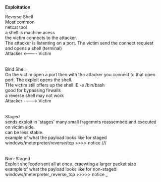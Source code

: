 
**Exploitation**

Reverse Shell<br/>
Most common<br/>
netcat tool<br/>
a shell is machine acess<br/>
the victim connects to the attacker.<br/>
The attacker is listenting on a port. The victim send the connect requiest and opens a shell (terminal)<br/>
Attacker &lt;---- Victim<br/>
<br/>
<br/>
Bind Shell<br/>
On the victim open a port then with the attacker you connect to that open port. The exploit opens the shell.<br/>
THe victim still offers up the shell IE -e /bin/bash<br/>
good for bypassing firwalls<br/>
a reverse shell may not work<br/>
Attacker ----&gt; Victim<br/>
<br/>
<br/>
Staged<br/>
sends exploit in 'stages' many small fragemnts reassembed and executed on victim side.<br/>
can be less stable.<br/>
example of what the payload looks like for staged<br/>
windows/meterpreter/reverse/tcp &gt;&gt;&gt;&gt; notice ///<br/>
<br/>
<br/>
Non-Staged<br/>
Exploit shellcode sent all at once. craewting a larger packet size<br/>
example of what the payload looks like for non-staged<br/>
windows/meterpreter_reverse_tcp &gt;&gt;&gt;&gt;&gt; notice _<br/>
